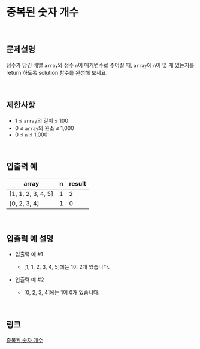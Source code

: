 # 중복된 숫자 개수

<br>

## 문제설명
정수가 담긴 배열 `array`와 정수 `n`이 매개변수로 주어질 때, `array`에 `n`이 몇 개 있는지를 return 하도록 solution 함수를 완성해 보세요.

<br>

## 제한사항
- 1 ≤ `array`의 길이 ≤ 100
- 0 ≤ `array`의 원소 ≤ 1,000
- 0 ≤ `n` ≤ 1,000

<br>

## 입출력 예
| array | n | result |
|---|---|---|
| [1, 1, 2, 3, 4, 5] | 1 | 2 |
| [0, 2, 3, 4] | 1 | 0 |

<br>

## 입출력 예 설명
- 입출력 예 #1
    - [1, 1, 2, 3, 4, 5]에는 1이 2개 있습니다.

- 입출력 예 #2
    - [0, 2, 3, 4]에는 1이 0개 있습니다.

<br>

## 링크
[중복된 숫자 개수](https://school.programmers.co.kr/learn/courses/30/lessons/120583)

